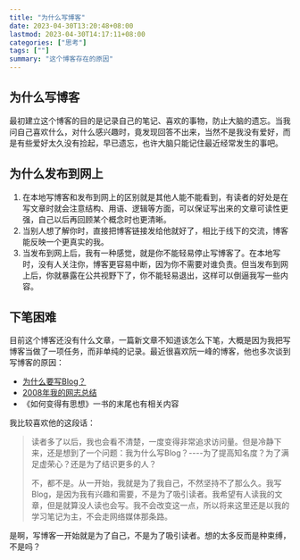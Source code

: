 ```yaml
---
title: "为什么写博客"
date: 2023-04-30T13:20:48+08:00
lastmod: 2023-04-30T14:17:11+08:00
categories: ["思考"]
tags: [""]
summary: "这个博客存在的原因"
---
```


## 为什么写博客

最初建立这个博客的目的是记录自己的笔记、喜欢的事物，防止大脑的遗忘。当我问自己喜欢什么，对什么感兴趣时，竟发现回答不出来，当然不是我没有爱好，而是有些爱好太久没有捡起，早已遗忘，也许大脑只能记住最近经常发生的事吧。

## 为什么发布到网上

1. 在本地写博客和发布到网上的区别就是其他人能不能看到，有读者的好处是在写文章时就会注意结构、用语、逻辑等方面，可以保证写出来的文章可读性更强，自己以后再回顾某个概念时也更清晰。
2. 当别人想了解你时，直接把博客链接发给他就好了，相比于线下的交流，博客能反映一个更真实的我。
3. 当发布到网上后，我有一种感觉，就是你不能轻易停止写博客了。在本地写时，没有人关注你，博客更容易中断，因为你不需要对谁负责。但当发布到网上后，你就暴露在公共视野下了，你不能轻易退出，这样可以倒逼我写一些内容。

## 下笔困难

目前这个博客还没有什么文章，一篇新文章不知道该怎么下笔，大概是因为我把写博客当做了一项任务，而非单纯的记录。最近很喜欢阮一峰的博客，他也多次谈到写博客的原因：  
- [为什么要写Blog？](https://www.ruanyifeng.com/blog/2006/12/why_i_keep_blogging.html)  
- [2008年我的网志总结](https://www.ruanyifeng.com/blog/2008/12/2008_my_blogging_summary.html)  
- 《如何变得有思想》一书的末尾也有相关内容

我比较喜欢他的这段话：
> 读者多了以后，我也会看不清楚，一度变得非常追求访问量。但是冷静下来，还是想到了一个问题：我为什么写Blog？----为了提高知名度？为了满足虚荣心？还是为了结识更多的人？
> 
> 不，都不是。从一开始，我就是为了我自己，不然坚持不了那么久。我写Blog，是因为我有兴趣和需要，不是为了吸引读者。我希望有人读我的文章，但是就算没人读也会写。我不会改变这一点，所以将来这里还是以我的学习笔记为主，不会走网络媒体那条路。

是啊，写博客一开始就是为了自己，不是为了吸引读者。想的太多反而是种束缚，不是吗？
